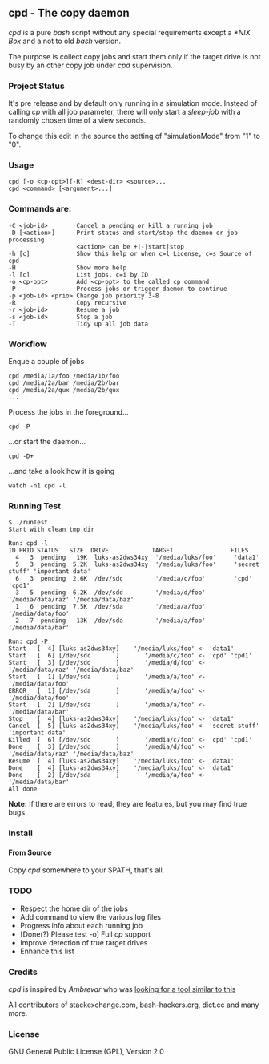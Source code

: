 ## cpd - The copy daemon

_cpd_ is a pure _bash_ script without any special requirements except a _*NIX Box_ and a not to old _bash_ version.

The purpose is collect copy jobs and start them only if the target drive is not busy by an other copy job under _cpd_ supervision.

### Project Status

It's pre release and by default only running in a simulation mode. Instead of calling _cp_ with all job parameter, there will only start a _sleep-job_ with a randomly chosen time of a view seconds.

To change this edit in the source the setting of "simulationMode" from "1" to "0".

### Usage

    cpd [-o <cp-opt>][-R] <dest-dir> <source>...
    cpd <command> [<argument>...]

### Commands are:

    -C <job-id>        Cancel a pending or kill a running job
    -D [<action>]      Print status and start/stop the daemon or job processing
                       <action> can be +|-|start|stop
    -h [c]             Show this help or when c=l License, c=s Source of cpd
    -H                 Show more help
    -l [c]             List jobs, c=i by ID
    -o <cp-opt>        Add <cp-opt> to the called cp command
    -P                 Process jobs or trigger daemon to continue
    -p <job-id> <prio> Change job priority 3-8
    -R                 Copy recursive
    -r <job-id>        Resume a job
    -s <job-id>        Stop a job
    -T                 Tidy up all job data

### Workflow

Enque a couple of jobs

    cpd /media/1a/foo /media/1b/foo
    cpd /media/2a/bar /media/2b/bar
    cpd /media/2a/qux /media/2b/qux
    ...

Process the jobs in the foreground...

    cpd -P

...or start the daemon...

    cpd -D+

...and take a look how it is going

    watch -n1 cpd -l

### Running Test

    $ ./runTest
    Start with clean tmp dir

    Run: cpd -l
    ID PRIO STATUS   SIZE  DRIVE            TARGET                FILES
      4   3  pending   19K  luks-as2dws34xy  '/media/luks/foo'     'data1'
      5   3  pending  5,2K  luks-as2dws34xy  '/media/luks/foo'     'secret stuff' 'important data'
      6   3  pending  2,6K  /dev/sdc         '/media/c/foo'        'cpd' 'cpd1'
      3   5  pending  6,2K  /dev/sdd         '/media/d/foo'        '/media/data/raz' '/media/data/baz'
      1   6  pending  7,5K  /dev/sda         '/media/a/foo'        '/media/data/foo'
      2   7  pending   13K  /dev/sda         '/media/a/foo'        '/media/data/bar'

    Run: cpd -P
    Start   [  4] [luks-as2dws34xy]    '/media/luks/foo' <- 'data1'
    Start   [  6] [/dev/sdc       ]       '/media/c/foo' <- 'cpd' 'cpd1'
    Start   [  3] [/dev/sdd       ]       '/media/d/foo' <- '/media/data/raz' '/media/data/baz'
    Start   [  1] [/dev/sda       ]       '/media/a/foo' <- '/media/data/foo'
    ERROR   [  1] [/dev/sda       ]       '/media/a/foo' <- '/media/data/foo'
    Start   [  2] [/dev/sda       ]       '/media/a/foo' <- '/media/data/bar'
    Stop    [  4] [luks-as2dws34xy]    '/media/luks/foo' <- 'data1'
    Cancel  [  5] [luks-as2dws34xy]    '/media/luks/foo' <- 'secret stuff' 'important data'
    Killed  [  6] [/dev/sdc       ]       '/media/c/foo' <- 'cpd' 'cpd1'
    Done    [  3] [/dev/sdd       ]       '/media/d/foo' <- '/media/data/raz' '/media/data/baz'
    Resume  [  4] [luks-as2dws34xy]    '/media/luks/foo' <- 'data1'
    Done    [  4] [luks-as2dws34xy]    '/media/luks/foo' <- 'data1'
    Done    [  2] [/dev/sda       ]       '/media/a/foo' <- '/media/data/bar'
    All done

**Note:** If there are errors to read, they are features, but you may find true bugs

### Install

#### From Source

Copy _cpd_ somewhere to your $PATH, that's all.

### TODO

  - Respect the home dir of the jobs
  - Add command to view the various log files
  - Progress info about each running job
  - [Done(?) Please test -o] Full _cp_ support
  - Improve detection of true target drives
  - Enhance this list

### Credits

_cpd_ is inspired by _Ambrevar_ who was
[looking for a tool similar to this](https://bbs.archlinux.org/viewtopic.php?id=228701)

All contributors of stackexchange.com, bash-hackers.org, dict.cc and many more.

### License

GNU General Public License (GPL), Version 2.0
